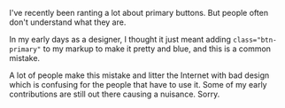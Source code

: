 I've recently been ranting a lot about primary buttons. But people often don't understand what they are.

In my early days as a designer, I thought it just meant adding `class="btn-primary"` to my markup to make it pretty and blue, and this is a common mistake.

A lot of people make this mistake and litter the Internet with bad design which is confusing for the people that have to use it. Some of my early contributions are still out there causing a nuisance. Sorry.
